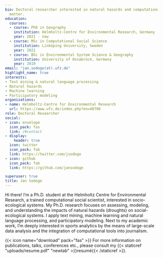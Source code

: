 ```yaml
---
bio: Doctoral researcher interested in natural hazards and computational social science
  matter.
education:
  courses:
  - course: PhD in Geography
    institution: Helmholtz-Centre for Environmental Research, Germany
    year: 2021 - now
  - course: MSc in Computational Social Science
    institution: Linköping University, Sweden
    year: 2021
  - course: BSc in Environmental System Science & Geography
    institution: University of Osnabrück, Germany
    year: 2019
email: "jan.sodoge(at).ufz.de"
highlight_name: true
interests:
- Text mining & natural language processing
- Natural hazards
- Machine learning
- Participatory modeling
organizations:
- name: Helmholtz-Centre for Environmental Research
  url: https://www.ufz.de/index.php?en=48708
role: Doctoral Researcher
social:
- icon: envelope
  icon_pack: fas
  link: /#contact
- display:
    header: true
  icon: twitter
  icon_pack: fab
  link: https://twitter.com/jsodoge
- icon: github
  icon_pack: fab
  link: https://github.com/jansodoge

superuser: true
title: Jan Sodoge
---
```

Hi there! 
I’m a Ph.D. student at the Helmholtz Centre for Environmental Research, a trained computational social scientist, interested in socio-ecological systems.
My Ph.D. research focuses on assessing, modeling, and understanding the impacts of natural hazards (droughts) on social-ecological systems. I apply text mining, machine learning and natural language processing, and participatory modeling.
Next to my academic work, I’m deeply interested in sports analytics by the means of large-scale data analysis and the integration of computational tools into journalism.

{{< icon name="download" pack="fas" >}} For more information on publications, talks, conferences etc., please consult my {{< staticref "uploads/resume.pdf" "newtab" >}}resumé{{< /staticref >}}.
